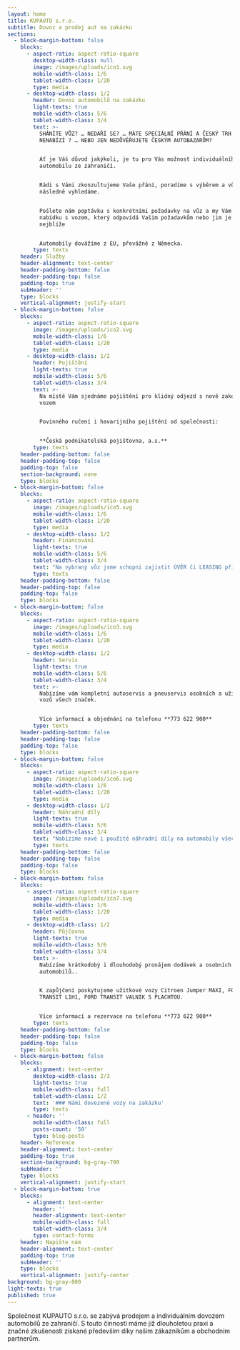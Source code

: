 ```yaml
---
layout: home
title: KUPAUTO s.r.o.
subtitle: Dovoz a prodej aut na zakázku
sections:
  - block-margin-bottom: false
    blocks:
      - aspect-ratio: aspect-ratio-square
        desktop-width-class: null
        image: /images/uploads/ico1.svg
        mobile-width-class: 1/6
        tablet-width-class: 1/20
        type: media
      - desktop-width-class: 1/2
        header: Dovoz automobilů na zakázku
        light-texts: true
        mobile-width-class: 5/6
        tablet-width-class: 3/4
        text: >-
          SHÁNÍTE VŮZ? … NEDAŘÍ SE? … MÁTE SPECIÁLNÍ PŘÁNÍ A ČESKÝ TRH JEJ
          NENABÍZÍ ? … NEBO JEN NEDŮVĚŘUJETE ČESKÝM AUTOBAZARŮM?


          Ať je Váš důvod jakýkoli, je tu pro Vás možnost individuálního dovozu
          automobilu ze zahraničí.


          Rádi s Vámi zkonzultujeme Vaše přání, poradíme s výběrem a vůz
          následně vyhledáme.


          Pošlete nám poptávku s konkrétními požadavky na vůz a my Vám zašleme
          nabídku s vozem, který odpovídá Vašim požadavkům nebo jim je co
          nejblíže


          Automobily dovážíme z EU, převážně z Německa.
        type: texts
    header: Služby
    header-alignment: text-center
    header-padding-bottom: false
    header-padding-top: false
    padding-top: true
    subHeader: ''
    type: blocks
    vertical-alignment: justify-start
  - block-margin-bottom: false
    blocks:
      - aspect-ratio: aspect-ratio-square
        image: /images/uploads/ico2.svg
        mobile-width-class: 1/6
        tablet-width-class: 1/20
        type: media
      - desktop-width-class: 1/2
        header: Pojištění
        light-texts: true
        mobile-width-class: 5/6
        tablet-width-class: 3/4
        text: >-
          Na místě Vám sjednáme pojištění pro klidný odjezd s nově zakoupeným
          vozem 


          Povinného ručení i havarijního pojištění od společnosti:


          **Česká podnikatelská pojišťovna, a.s.**
        type: texts
    header-padding-bottom: false
    header-padding-top: false
    padding-top: false
    section-background: none
    type: blocks
  - block-margin-bottom: false
    blocks:
      - aspect-ratio: aspect-ratio-square
        image: /images/uploads/ico5.svg
        mobile-width-class: 1/6
        tablet-width-class: 1/20
        type: media
      - desktop-width-class: 1/2
        header: Financování
        light-texts: true
        mobile-width-class: 5/6
        tablet-width-class: 3/4
        text: "Na vybraný vůz jsme schopni zajistit ÚVĚR či LEASING přímo na místě.\r\n\n\rParametry úvěru nastavíme dle Vašich požadavků, výšku akontace, dobu splácení, povinné ručení či havarijní pojištění. Vše podle Vás!\n\nV současné době nabízíme produkty společnosti:\r\n\n**MONETA MONEY AUTO a.s.**"
        type: texts
    header-padding-bottom: false
    header-padding-top: false
    padding-top: false
    type: blocks
  - block-margin-bottom: false
    blocks:
      - aspect-ratio: aspect-ratio-square
        image: /images/uploads/ico3.svg
        mobile-width-class: 1/6
        tablet-width-class: 1/20
        type: media
      - desktop-width-class: 1/2
        header: Servis
        light-texts: true
        mobile-width-class: 5/6
        tablet-width-class: 3/4
        text: >-
          Nabízíme vám kompletní autoservis a pneuservis osobních a užitkových
          vozů všech značek.


          Více informací a objednání na telefonu **773 622 900**
        type: texts
    header-padding-bottom: false
    header-padding-top: false
    padding-top: false
    type: blocks
  - block-margin-bottom: false
    blocks:
      - aspect-ratio: aspect-ratio-square
        image: /images/uploads/ico6.svg
        mobile-width-class: 1/6
        tablet-width-class: 1/20
        type: media
      - desktop-width-class: 1/2
        header: Náhradní díly
        light-texts: true
        mobile-width-class: 5/6
        tablet-width-class: 3/4
        text: "Nabízíme nové i použité náhradní díly na automobily všech značek za velmi výhodné ceny!\r\n\nPro zjištění ceny Vámi požadovaného dílu volejte **601 347 260**"
        type: texts
    header-padding-bottom: false
    header-padding-top: false
    padding-top: false
    type: blocks
  - block-margin-bottom: false
    blocks:
      - aspect-ratio: aspect-ratio-square
        image: /images/uploads/ico7.svg
        mobile-width-class: 1/6
        tablet-width-class: 1/20
        type: media
      - desktop-width-class: 1/2
        header: Půjčovna
        light-texts: true
        mobile-width-class: 5/6
        tablet-width-class: 3/4
        text: >-
          Nabízíme krátkodobý i dlouhodobý pronájem dodávek a osobních
          automobilů.. 


          K zapůjčení poskytujeme užitkové vozy Citroen Jumper MAXI, FORD
          TRANSIT L1H1, FORD TRANSIT VALNIK S PLACHTOU.


          Více informací a rezervace na telefonu **773 622 900**
        type: texts
    header-padding-bottom: false
    header-padding-top: false
    padding-top: false
    type: blocks
  - block-margin-bottom: false
    blocks:
      - alignment: text-center
        desktop-width-class: 2/3
        light-texts: true
        mobile-width-class: full
        tablet-width-class: 1/2
        text: '### Námi dovezené vozy na zakázku'
        type: texts
      - header: ''
        mobile-width-class: full
        posts-count: '50'
        type: blog-posts
    header: Reference
    header-alignment: text-center
    padding-top: true
    section-background: bg-gray-700
    subHeader: ''
    type: blocks
    vertical-alignment: justify-start
  - block-margin-bottom: true
    blocks:
      - alignment: text-center
        header: ''
        header-alignment: text-center
        mobile-width-class: full
        tablet-width-class: 3/4
        type: contact-forms
    header: Napište nám
    header-alignment: text-center
    padding-top: true
    subHeader: ''
    type: blocks
    vertical-alignment: justify-center
background: bg-gray-800
light-texts: true
published: true
---
```

Společnost KUPAUTO s.r.o. se zabývá prodejem a individuálním dovozem automobilů ze zahraničí. S touto činností máme již dlouholetou praxi a značné zkušenosti získané především díky našim zákazníkům a obchodním partnerům.

